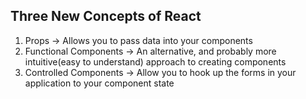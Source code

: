 ## Three New Concepts of React
1) Props -> Allows you to pass data into your components
2) Functional Components -> An alternative, and probably more intuitive(easy to understand) approach to creating components
3) Controlled Components -> Allow you to hook up the forms in your application to your component state 


